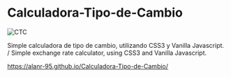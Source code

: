 # Calculadora-Tipo-de-Cambio

![CTC](https://user-images.githubusercontent.com/69488042/112555914-dd7ddc00-8da7-11eb-9d0a-0b06736b7bf1.jpg)

Simple calculadora de tipo de cambio, utilizando CSS3 y Vanilla Javascript. / Simple exchange rate calculator, using CSS3 and Vanilla Javascript.

https://alanr-95.github.io/Calculadora-Tipo-de-Cambio/
